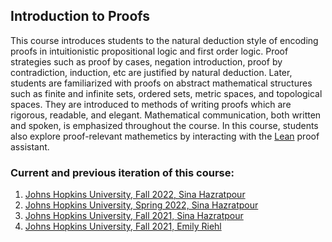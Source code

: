## Introduction to Proofs

This course introduces students to the natural deduction style of encoding proofs in intuitionistic propositional logic and first order logic. Proof strategies such as proof by cases, negation introduction, proof by contradiction, induction, etc are justified by natural deduction. Later, students are familiarized with proofs on abstract mathematical structures such as finite and infinite sets, ordered sets, metric spaces, and topological spaces. They are introduced to methods of writing proofs which are rigorous, readable, and elegant. Mathematical communication, both written and spoken, is emphasized throughout the course. In this course, students also explore proof-relevant mathemetics by interacting with the [Lean](https://leanprover.github.io) proof assistant.

### Current and previous iteration of this course: 

1. [Johns Hopkins University, Fall 2022, Sina Hazratpour](https://sinhp.github.io/teaching/2022-introduction-to-proofs-with-Lean)
2. [Johns Hopkins University, Spring 2022, Sina Hazratpour](https://introproofs.github.io/s22)
3. [Johns Hopkins University, Fall 2021, Sina Hazratpour](https://introproofs.github.io/jhu301-f21/)
4. [Johns Hopkins University, Fall 2021, Emily Riehl](https://math.jhu.edu/~eriehl/301/)
